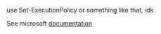 use Set-ExecutionPolicy or something like that, idk

See microsoft [documentation](https://learn.microsoft.com/en-us/powershell/module/microsoft.powershell.core/about/about_execution_policies?view=powershell-7.5)